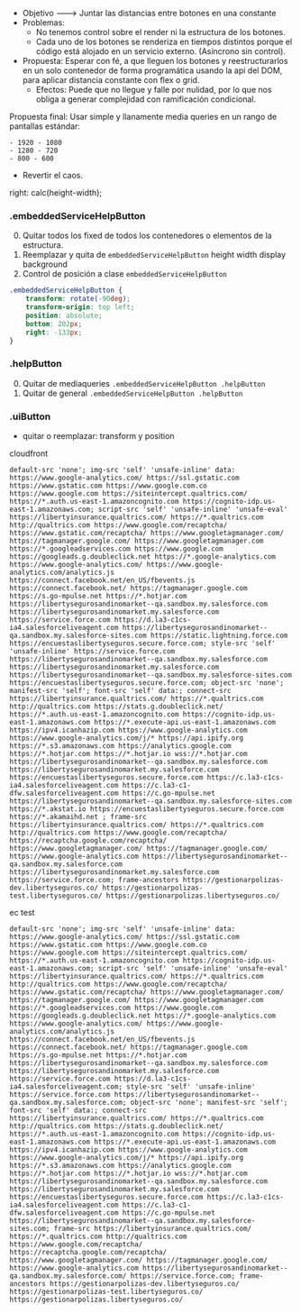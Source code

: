 
- Objetivo ---> Juntar las distancias entre botones en una constante
- Problemas:
	- No tenemos control sobre el render ni la estructura de los botones.
	- Cada uno de los botones se renderiza en tiempos distintos porque el código está alojado en un servicio externo. (Asíncrono sin control).
- Propuesta: Esperar con fé, a que lleguen los botones y reestructurarlos en un solo contenedor de forma programática usando la api del DOM, para aplicar distancia constante con flex o grid.
	- Efectos: Puede que no llegue y falle por nulidad, por lo que nos obliga a generar complejidad con ramificación condicional.


Propuesta final: Usar simple y llanamente media queries en un rango de pantallas estándar:

	- 1920 - 1080
	- 1280 - 720
	- 800 - 600

- Revertir el caos.

right: calc(height-width);

### **.embeddedServiceHelpButton**

0. Quitar todos los fixed de todos los contenedores o elementos de la estructura.
1. Reemplazar y quita de `embeddedServiceHelpButton`  height width  display background
2. Control de posición a clase `embeddedServiceHelpButton`
```css
.embeddedServiceHelpButton {
    transform: rotate(-90deg);
    transform-origin: top left;
    position: absolute;
    bottom: 202px;
    right: -133px;
}
```

### **.helpButton**

0. Quitar de mediaqueries `.embeddedServiceHelpButton .helpButton`
1. Quitar de general `.embeddedServiceHelpButton .helpButton` 

### .uiButton

- quitar o reemplazar: transform y position

cloudfront
```
default-src 'none'; img-src 'self' 'unsafe-inline' data: https://www.google-analytics.com/ https://ssl.gstatic.com https://www.gstatic.com https://www.google.com.co https://www.google.com https://siteintercept.qualtrics.com/ https://*.auth.us-east-1.amazoncognito.com https://cognito-idp.us-east-1.amazonaws.com; script-src 'self' 'unsafe-inline' 'unsafe-eval' https://libertyinsurance.qualtrics.com/ https://*.qualtrics.com http://qualtrics.com https://www.google.com/recaptcha/ https://www.gstatic.com/recaptcha/ https://www.googletagmanager.com/ https://tagmanager.google.com/ https://www.googletagmanager.com https://*.googleadservices.com https://www.google.com https://googleads.g.doubleclick.net https://*.google-analytics.com https://www.google-analytics.com/ https://www.google-analytics.com/analytics.js https://connect.facebook.net/en_US/fbevents.js https://connect.facebook.net/ https://tagmanager.google.com https://s.go-mpulse.net https://*.hotjar.com https://libertysegurosandinomarket--qa.sandbox.my.salesforce.com https://libertysegurosandinomarket.my.salesforce.com https://service.force.com https://d.la3-c1cs-ia4.salesforceliveagent.com https://libertysegurosandinomarket--qa.sandbox.my.salesforce-sites.com https://static.lightning.force.com https://encuestaslibertyseguros.secure.force.com; style-src 'self' 'unsafe-inline' https://service.force.com https://libertysegurosandinomarket--qa.sandbox.my.salesforce.com https://libertysegurosandinomarket.my.salesforce.com https://libertysegurosandinomarket--qa.sandbox.my.salesforce-sites.com https://encuestaslibertyseguros.secure.force.com; object-src 'none'; manifest-src 'self'; font-src 'self' data:; connect-src https://libertyinsurance.qualtrics.com/ https://*.qualtrics.com http://qualtrics.com https://stats.g.doubleclick.net/ https://*.auth.us-east-1.amazoncognito.com https://cognito-idp.us-east-1.amazonaws.com https://*.execute-api.us-east-1.amazonaws.com https://ipv4.icanhazip.com https://www.google-analytics.com https://www.google-analytics.com/j/* https://api.ipify.org https://*.s3.amazonaws.com https://analytics.google.com https://*.hotjar.com https://*.hotjar.io wss://*.hotjar.com https://libertysegurosandinomarket--qa.sandbox.my.salesforce.com https://libertysegurosandinomarket.my.salesforce.com https://encuestaslibertyseguros.secure.force.com https://c.la3-c1cs-ia4.salesforceliveagent.com https://c.la3-c1-dfw.salesforceliveagent.com https://c.go-mpulse.net https://libertysegurosandinomarket--qa.sandbox.my.salesforce-sites.com https://*.akstat.io https://encuestaslibertyseguros.secure.force.com https://*.akamaihd.net ; frame-src https://libertyinsurance.qualtrics.com/ https://*.qualtrics.com http://qualtrics.com https://www.google.com/recaptcha/ https://recaptcha.google.com/recaptcha/ https://www.googletagmanager.com/ https://tagmanager.google.com/ https://www.google-analytics.com https://libertysegurosandinomarket--qa.sandbox.my.salesforce.com https://libertysegurosandinomarket.my.salesforce.com https://service.force.com; frame-ancestors https://gestionarpolizas-dev.libertyseguros.co/ https://gestionarpolizas-test.libertyseguros.co/ https://gestionarpolizas.libertyseguros.co/
```

ec test
```
default-src 'none'; img-src 'self' 'unsafe-inline' data: https://www.google-analytics.com/ https://ssl.gstatic.com https://www.gstatic.com https://www.google.com.co https://www.google.com https://siteintercept.qualtrics.com/ https://*.auth.us-east-1.amazoncognito.com https://cognito-idp.us-east-1.amazonaws.com; script-src 'self' 'unsafe-inline' 'unsafe-eval' https://libertyinsurance.qualtrics.com/ https://*.qualtrics.com http://qualtrics.com https://www.google.com/recaptcha/ https://www.gstatic.com/recaptcha/ https://www.googletagmanager.com/ https://tagmanager.google.com/ https://www.googletagmanager.com https://*.googleadservices.com https://www.google.com https://googleads.g.doubleclick.net https://*.google-analytics.com https://www.google-analytics.com/ https://www.google-analytics.com/analytics.js https://connect.facebook.net/en_US/fbevents.js https://connect.facebook.net/ https://tagmanager.google.com https://s.go-mpulse.net https://*.hotjar.com https://libertysegurosandinomarket--qa.sandbox.my.salesforce.com https://libertysegurosandinomarket.my.salesforce.com https://service.force.com https://d.la3-c1cs-ia4.salesforceliveagent.com; style-src 'self' 'unsafe-inline' https://service.force.com https://libertysegurosandinomarket--qa.sandbox.my.salesforce.com; object-src 'none'; manifest-src 'self'; font-src 'self' data:; connect-src https://libertyinsurance.qualtrics.com/ https://*.qualtrics.com http://qualtrics.com https://stats.g.doubleclick.net/ https://*.auth.us-east-1.amazoncognito.com https://cognito-idp.us-east-1.amazonaws.com https://*.execute-api.us-east-1.amazonaws.com https://ipv4.icanhazip.com https://www.google-analytics.com https://www.google-analytics.com/j/* https://api.ipify.org https://*.s3.amazonaws.com https://analytics.google.com https://*.hotjar.com https://*.hotjar.io wss://*.hotjar.com https://libertysegurosandinomarket--qa.sandbox.my.salesforce.com https://libertysegurosandinomarket.my.salesforce.com https://encuestaslibertyseguros.secure.force.com https://c.la3-c1cs-ia4.salesforceliveagent.com https://c.la3-c1-dfw.salesforceliveagent.com https://c.go-mpulse.net https://libertysegurosandinomarket--qa.sandbox.my.salesforce-sites.com; frame-src https://libertyinsurance.qualtrics.com/ https://*.qualtrics.com http://qualtrics.com https://www.google.com/recaptcha/ https://recaptcha.google.com/recaptcha/ https://www.googletagmanager.com/ https://tagmanager.google.com/ https://www.google-analytics.com https://libertysegurosandinomarket--qa.sandbox.my.salesforce.com/ https://service.force.com; frame-ancestors https://gestionarpolizas-dev.libertyseguros.co/ https://gestionarpolizas-test.libertyseguros.co/ https://gestionarpolizas.libertyseguros.co/
```